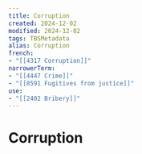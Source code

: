 ```yaml
---
title: Corruption
created: 2024-12-02
modified: 2024-12-02
tags: TBSMetadata
alias: Corruption
french:
- "[[4317 Corruption]]"
narrowerTerm:
- "[[4447 Crime]]"
- "[[8591 Fugitives from justice]]"
use:
- "[[2402 Bribery]]"
---
```

# Corruption

